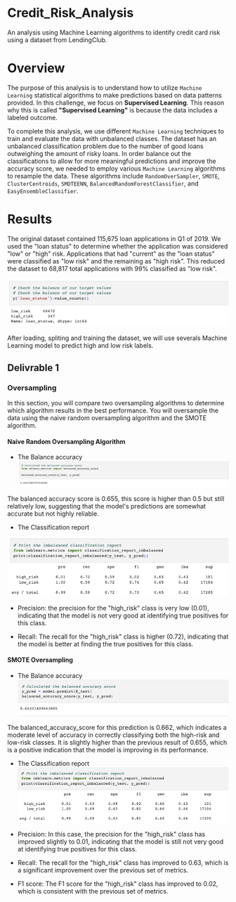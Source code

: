 # Credit_Risk_Analysis
An analysis using Machine Learning algorithms to identify credit card risk using a dataset from LendingClub.

# Overview

The purpose of this analysis is to understand how to utilize `Machine Learning` statistical algorithms to make predictions based on data patterns provided. In this challenge, we focus on **Supervised Learning**. This reason why this is called **"Supervised Learning"** is because the data includes a labeled outcome. 

To complete this analysis, we use different `Machine Learning` techniques to train and evaluate the data with unbalanced classes. The dataset has an unbalanced classification problem due to the number of good loans outweighing the amount of risky loans. In order balance out the classifications to allow for more meaningful predictions and improve the accuracy score, we needed to employ various `Machine Learning` algorithms to resample the data. These algorithms include `RandomOverSampler`, `SMOTE`, `ClusterCentroids`, `SMOTEENN`, `BalancedRandomForestClassifier`, and `EasyEnsembleClassifier`.

# Results

The original dataset contained 115,675 loan applications in Q1 of 2019. We used the "loan status" to determine whether the application was considered "low" or "high" risk. Applications that had "current" as the "loan status" were classified as "low risk" and the remaining as "high risk". This reduced the dataset to 68,817 total applications with 99% classified as "low risk".

![Loans](https://github.com/Hanzian/Credit_Risk_Analysis/blob/main/Images/Loans%20Statuts.png)

After loading, spliting and training the dataset, we will use severals Machine Learning model to predict high and low risk labels.

## Delivrable 1

### Oversampling
In this section, you will compare two oversampling algorithms to determine which algorithm results in the best performance. You will oversample the data using the naive random oversampling algorithm and the SMOTE algorithm.

#### Naive Random Oversampling Algorithm
- The Balance accuracy
![](https://github.com/Hanzian/Credit_Risk_Analysis/blob/main/Images/Naive%20Accuracy.png)

The balanced accuracy score is 0.655, this score is higher than 0.5 but still relatively low, suggesting that the model's predictions are somewhat accurate but not highly reliable.

- The Classification report

![](https://github.com/Hanzian/Credit_Risk_Analysis/blob/main/Images/Naive%20Classification.png)

- Precision: the precision for the "high_risk" class is very low (0.01), indicating that the model is not very good at identifying true positives for this class.

- Recall: The recall for the "high_risk" class is higher (0.72), indicating that the model is better at finding the true positives for this class.

#### SMOTE Oversampling
- The Balance accuracy
![](https://github.com/Hanzian/Credit_Risk_Analysis/blob/main/Images/SMOTE%20Accuracy.png)

The balanced_accuracy_score for this prediction is 0.662, which indicates a moderate level of accuracy in correctly classifying both the high-risk and low-risk classes. It is slightly higher than the previous result of 0.655, which is a positive indication that the model is improving in its performance.

- The Classification report
![](https://github.com/Hanzian/Credit_Risk_Analysis/blob/main/Images/SMOTE%20Classification.png)

- Precision: In this case, the precision for the "high_risk" class has improved slightly to 0.01, indicating that the model is still not very good at identifying true positives for this class.

- Recall: The recall for the "high_risk" class has improved to 0.63, which is a significant improvement over the previous set of metrics.

- F1 score: The F1 score for the "high_risk" class has improved to 0.02, which is consistent with the previous set of metrics.





